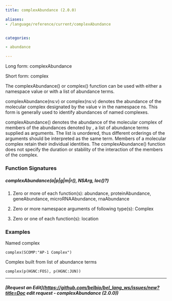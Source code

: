 ```yaml
---
title: complexAbundance (2.0.0)

aliases:
- /language/reference/current/complexAbundance


categories:

- abundance

---
```

<!-- COMPUTER GENERATED PAGE!!! DO NOT EDIT DIRECTLY  -->
<!--    must be changed in scripts/templates.py which is processed by scripts/update_refs.py -->

Long form: complexAbundance

Short form: complex

The complexAbundance() or complex() function can be used with either a namespace value or with a list of abundance terms.

complexAbundance(ns:v) or complex(ns:v) denotes the abundance of the molecular complex designated by the value v in the namespace ns. This form is generally used to identify abundances of named complexes.

complexAbundance(<abundance term list>) denotes the abundance of the molecular complex of members of the abundances denoted by <abundance term list>, a list of abundance terms supplied as arguments. The list is unordered, thus different orderings of the arguments should be interpreted as the same term. Members of a molecular complex retain their individual identities. The complexAbundance() function does not specify the duration or stability of the interaction of the members of the complex.




### Function Signatures

##### complexAbundance(a|p|g|m|r()*, NSArg*, loc()?)

1. Zero or more of each function(s): abundance, proteinAbundance, geneAbundance, microRNAAbundance, rnaAbundance

1. Zero or more namespace arguments of following type(s): Complex

1. Zero or one of each function(s): location



### Examples


Named complex

    complex(SCOMP:"AP-1 Complex")


Complex built from list of abundance terms

    complex(p(HGNC:FOS), p(HGNC:JUN))



---
##### [Request an Edit](https://github.com/belbio/bel_lang_ws/issues/new?title=Doc edit request - complexAbundance (2.0.0))